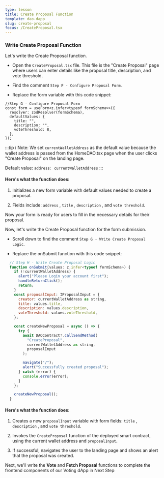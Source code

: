 ```yaml
---
type: lesson
title: Create Proposal Function
template: dao-dapp
slug: create-proposal
focus: /CreateProposal.tsx
---
```


### Write Create Proposal Function

Let's write the Create Proposal function.

- Open the `CreateProposal.tsx` file. This file is the "Create Proposal" page where users can enter details like the proposal title, description, and vote threshold.

- Find the comment `Step F - Configure Proposal Form`.

- Replace the form variable with this code snippet:

```tsx title="src/CreateProposal.tsx" add={3-8}
//Step G - Configure Proposal Form
const form = useForm<z.infer<typeof formSchema>>({
  resolver: zodResolver(formSchema),
  defaultValues: {
    title: "",
    description: "",
    voteThreshold: 0,
  },
});
```

:::tip
ℹ️ Note: We set `currentWalletAddress` as the default value because the wallet address is passed from the HomeDAO.tsx page when the user clicks "Create Proposal" on the landing page.

Default value:
`address: currentWalletAddress`
:::

#### Here's what the function does:

1. Initializes a new form variable with default values needed to create a proposal.

2. Fields include: `address` , `title` , `description` , and `vote threshold`.

Now your form is ready for users to fill in the necessary details for their proposal.

Now, let's write the Create Proposal function for the form submission.

- Scroll down to find the comment `Step G - Write Create Proposal Logic`.

- Replace the onSubmit function with this code snippet:

```javascript title="src/CreateProposal.tsx" add={3-30}
  // Step H - Write Create Proposal Logic
  function onSubmit(values: z.infer<typeof formSchema>) {
    if (!currentWalletAddress) {
      alert("Please Login your account first");
      handleReturnClick();
      return;
    }
    const proposalInput: IProposalInput = {
      creator: currentWalletAddress as string,
      title: values.title,
      description: values.description,
      voteThreshold: values.voteThreshold,
    };

    const createNewProposal = async () => {
      try {
        await DAOContract?.callSendMethod(
          "CreateProposal",
          currentWalletAddress as string,
          proposalInput
        );

        navigate("/");
        alert("Successfully created proposal");
      } catch (error) {
        console.error(error);
      }
    };

    createNewProposal();
  }
```

#### Here's what the function does:

1. Creates a new `proposalInput` variable with form fields: `title` , `description` , and `vote threshold`.

2. Invokes the `CreateProposal` function of the deployed smart contract, using the current wallet address and `proposalInput`.

3. If successful, navigates the user to the landing page and shows an alert that the proposal was created.

Next, we'll write the **Vote** and **Fetch Proposal** functions to complete the frontend components of our Voting dApp in Next Step
